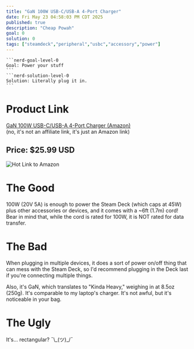 ```yaml
---
title: "GaN 100W USB-C/USB-A 4-Port Charger"
date: Fri May 23 04:58:03 PM CDT 2025
published: true
description: "Cheap Powah"
goal: 0
solution: 0
tags: ["steamdeck","peripheral","usbc","accessory","power"]
---
```

````flare
```nerd-goal-level-0
Goal: Power your stuff
```
```nerd-solution-level-0
Solution: Literally plug it in.
```
````
# Product Link

[GaN 100W USB-C/USB-A 4-Port Charger (Amazon)](https://www.amazon.com/gp/product/B0CDFYGYJN?ie=UTF8&psc=1)  
(no, it's not an affiliate link, it's just an Amazon link)

## Price: $25.99 USD

![Hot Link to Amazon](https://m.media-amazon.com/images/I/61DNAXa5-KL._AC_SL1500_.jpg)

# The Good

100W (20V 5A) is enough to power the Steam Deck (which caps at 45W) plus other accessories or devices, and it comes with a ~6ft (1.7m) cord! Bear in mind that, while the cord is rated for 100W, it is NOT rated for data transfer.

# The Bad

When plugging in multiple devices, it does a sort of power on/off thing that can mess with the Steam Deck, so I'd recommend plugging in the Deck last if you're connecting multiple things.

Also, it's GaN, which translates to "Kinda Heavy," weighing in at 8.5oz (250g). It's comparable to my laptop's charger. It's not awful, but it's noticeable in your bag.

# The Ugly

It's... rectangular? ¯\\_(ツ)\_/¯
